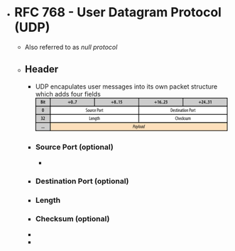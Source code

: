 - # RFC 768 - User Datagram Protocol (UDP)
	- Also referred to as *null protocol*
	- ## Header
		- UDP encapulates user messages into its own packet structure which adds four fields
		  ![udp-header.png](../assets/udp-header_1684163111100_0.png)
		- ### Source Port (optional)
			-
		- ### Destination Port (optional)
		- ### Length
		- ### Checksum (optional)
		-
		-